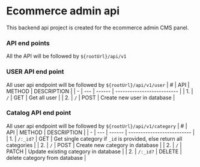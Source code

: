 # Ecommerce admin api

This backend api project is created for the ecommerce admin CMS panel.

### API end points

All the API will be followed by `${rootUrl}/api/v1`

### USER API end point

All user api endpoint will be followed by `${rootUrl}/api/v1/user`
| # | API | METHOD | DESCRIPTION |
| - | --- | ------ | -------------------------- |
| 1. | `/` | GET | Get all user |
| 2. | `/` | POST | Create new user in database |

### Catalog API end point

All user api endpoint will be followed by `${rootUrl}/api/v1/category`
| # | API | METHOD | DESCRIPTION |
| - | --- | ------ | -------------------------- |
| 1. | `/:_id?` | GET | Get single category if `_id` is provided, else return all categories |
| 2. | `/` | POST | Create new category in database |
| 2. | `/` | PATCH | Update existing category in database |
| 2. | `/:_id?` | DELETE | delete category from database |
